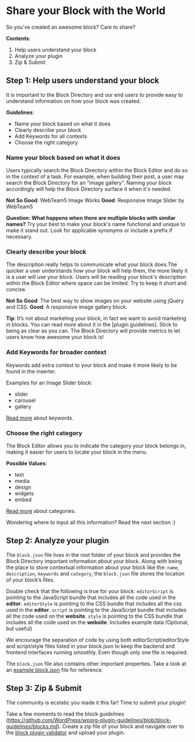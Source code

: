 # Share your Block with the World

So you've created an awesome block? Care to share?

**Contents**:
1. Help users understand your block
2. Analyze your plugin
3. Zip & Submit

## Step 1: Help users understand your block

It is important to the Block Directory and our end users to provide easy to understand information on how your block was created.

**Guidelines**:

- Name your block based on what it does
- Clearly describe your block
- Add Keywords for all contexts
- Choose the right category

### Name your block based on what it does

Users typically search the Block Directory within the Block Editor and do so in the context of a task. For example, when building their post, a user may search the Block Directory for an “image gallery”. Naming your block accordingly will help the Block Directory surface it when it's needed.

**Not So Good**: WebTeam5 Image Works
**Good**: Responsive Image Slider by WebTeam5

**Question: What happens when there are multiple blocks with similar names?**
Try your best to make your block's name functional and unique to make it stand out. Look for applicable synonyms or include a prefix if necessary.

### Clearly describe your block

The description really helps to communicate what your block does.The quicker a user understands how your block will help them, the more likely it is a user will use your block. Users will be reading your block's description within the Block Editor where space can be limited. Try to keep it short and concise.

**Not So Good**: The best way to show images on your website using jQuery and CSS.
**Good**: A responsive image gallery block. 

**Tip**: It’s not about marketing your block, in fact we want to avoid marketing in blocks. You can read more about it in the [plugin guidelines]. Stick to being as clear as you can. The Block Directory will provide metrics to let users know how awesome your block is!

### Add Keywords for broader context

Keywords add extra context to your block and make it more likely to be found in the inserter. 

Examples for an Image Slider block:
- slider
- carousel
- gallery

[Read more](https://github.com/WordPress/gutenberg/blob/master/docs/rfc/block-registration.md#keyword) about keywords.

### Choose the right category

The Block Editor allows you to indicate the category your block belongs in, making it easier for users to locate your block in the menu.

**Possible Values**:
- text
- media
- design
- widgets
- embed

[Read more](https://github.com/WordPress/gutenberg/blob/master/docs/rfc/block-registration.md#category) about categories.

Wondering where to input all this information? Read the next section :)

## Step 2: Analyze your plugin

The `block.json` file lives in the root folder of your block and provides the Block Directory important information about your block. Along with being the place to store contextual information about your block like the: `name`, `description`, `keywords` and `category`, the `block.json` file stores the location of your block’s files.

Double check that the following is true for your block:
`editorScript` is pointing to the JavaScript bundle that includes all the code used in the **editor**.
`editorStyle` is pointing to the CSS bundle that includes all the css used in the **editor**.
`script` is pointing to the JavaScript bundle that includes all the code used on the **website**.
`style` is pointing to the CSS bundle that includes all the code used on the **website**.
Includes example data (Optional, but useful)

We encourage the separation of code by using both editorScript/editorStyle and script/style files listed in your block.json to keep the backend and frontend interfaces running smoothly. Even though only one file is required.

The `block.json` file also contains other important properties. Take a look at an [example block.json](https://github.com/WordPress/gutenberg/blob/master/docs/rfc/block-registration.md#registering-a-block-type) file for reference.


## Step 3: Zip & Submit

The community is ecstatic you made it this far! Time to submit your plugin!

Take a few moments to read the block guidelines (https://github.com/WordPress/wporg-plugin-guidelines/blob/block-guidelines/blocks.md). Create a zip file of your block and navigate over to the [block plugin validator](https://wordpress.org/plugins/developers/block-plugin-validator/) and upload your plugin. 